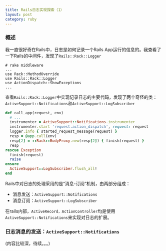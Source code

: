 ```yaml
---
title: Rails日志实现探索（1）
layout: post
category: ruby
---
```


### 概述
我一直很好奇在Rails中，日志是如何记录一个Rails App运行的信息的。我查看了一下Rails的中间件，发现了`Rails::Rack::Logger`

```
# rake middleware
...
use Rack::MethodOverride
use Rails::Rack::Logger
use ActionDispatch::ShowExceptions
...
```
查看`Rails::Rack::Logger`中实现记录日志的主要代码，发现了两个奇怪的类：`ActiveSupport::Notifications`和`ActiveSupport::LogSubscriber`

```ruby
def call_app(request, env)
  # ...
  instrumenter = ActiveSupport::Notifications.instrumenter
  instrumenter.start 'request.action_dispatch', request: request
  logger.info { started_request_message(request) }
  resp = @app.call(env)
  resp[2] = ::Rack::BodyProxy.new(resp[2]) { finish(request) }
  resp
rescue Exception
  finish(request)
  raise
ensure
  ActiveSupport::LogSubscriber.flush_all!
end

```

Rails中对日志的处理采用的是“消息-订阅”机制，由两部分组成：

* 消息发送：`ActiveSupport::Notifications`
* 消息订阅：`ActiveSupport::LogSubscriber`

在rails内部，`ActiveRecord，ActionController`均是使用`ActiveSupport::Notifications`来实现对日志的扩展。

### 日志消息的发送：`ActiveSupport::Notifications`

(内容比较深，待续。。。)
